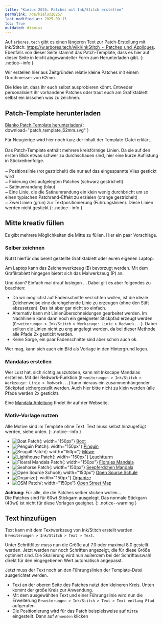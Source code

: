 ```yaml
---
title: "Kielux 2025: Patches mit Ink/Stitch erstellen"
permalink: /de/kielux2025/
last_modified_at: 2025-09-13
toc: True
outdated: dismiss
---
```

Auf `arbores.tech` gibt es einen längeren Text zur Patch-Erstellung mit Ink/Stitch: <a href="https://w.arbores.tech/wiki/InkStitch_-_Patches_und_Appliques">https://w.arbores.tech/wiki/InkStitch_-_Patches_und_Appliques</a>.<br/>
Ebenfalls von dieser Seite stammt das Patch-Template, dass es hier auf dieser Seite in leicht abgewandelter Form zum Herunterladen gibt.
{: .notice--info }

Wir erstellen hier aus Zeitgründen relativ kleine Patches mit einem Durchmesser von 62mm.

Die Idee ist, dass ihr euch selbst ausprobieren könnt. Entweder personalisiert ihr vorhandene Patches oder traut euch am Grafiktablett selbst ein bisschen was zu zeichnen.

## Patch-Template herunterladen

[Blanko Patch Template herunterladen](/assets/files/kielux2025/patch_template_62mm.svg){: download="patch_template_62mm.svg" }

Für Neugierige wird hier noch kurz der Inhalt der Template-Datei erklärt.<br/><br/>
Das Patch-Template enthält mehrere kreisförmige Linien. Da sie auf den ersten Blick etwas schwer zu durchschauen sind, hier eine kurze Auflistung in Stickreihenfolge.<br/><br/>
~ Positionslinie (rot gestrichelt) die nur auf das eingespannte Vlies gestickt wird<br/>
~ Fixierung des aufgelegten Patches (schwarz gestrichelt)<br/>
~ Satinumrandung (blau)<br/>
~ Eine Linie, die die Satinumrandung ein klein wenig durchbricht um so einen typischen Patchrand-Effekt zu erzielen (orange gestrichelt)<br/>
~ Zwei Linien (grün) zur Textpositionierung (Führungslinien). Diese Linien werden nicht gestickt
{: .notice--info }

## Mitte kreativ füllen

Es gibt mehrere Möglichkeiten die Mitte zu füllen. Hier ein paar Vorschläge.

### Selber zeichnen

Nutzt hierfür das bereit gestellte Grafiktablett oder euren eigenen Laptop.

Am Laptop kann das Zeichenwerkzeug (B) bevorzugt werden. Mit dem Grafiktablett hingegen bietet sich das Malwerkzeug (P) an.

Und dann? Einfach mal drauf loslegen ... Dabei gilt es aber folgendes zu beachten:

* Da wir möglichst auf Fadenschnitte verzichten wollen, ist die ideale Zeichenweise eine durchgehende Linie zu erzeugen (ohne den Stift abzusetzen). Das ist aber gar nicht so einfach.
* Alternativ kann mit Linienüberschneidungen gearbeitet werden.
  Im Nachhinein kann dann noch ein geeigneter Stickpfad erzeugt werden (`Erweiterungen > Ink/Stitch > Werkzeuge: Linie > Redwork...`).
  Dabei sollten die Linien nicht zu eng angelegt werden, da bei dieser Methode alle Pfade 2x gestickt werden.
* Keine Sorge, ein paar Fadenschnitte sind aber schon auch ok.

Wer mag, kann sich auch ein Bild als Vorlage in den Hintergrund legen.

### Mandalas erstellen

Wer Lust hat, sich richtig auszutoben, kann mit Inkscape Mandalas erstellen. Mit der Redwork-Funktion (`Erweiterungen > Ink/Stitch > Werkzeuge: Linie > Redwork...`) kann hieraus ein zusammenhängender Stickpfad sichergestellt werden. Auch hier bitte nicht zu klein werden (alle Pfade werden 2x gestickt).

Eine [Mandala Anleitung](/tutorials/mandala/) findet ihr auf der Webseite.

### Motiv-Vorlage nutzen

Alle Motive sind im Template ohne Text. Text muss selbst hinzugefügt werden, siehe unten.
{: .notice--info }

* ![Boat Patch](/assets/files/kielux2025/real_patch/boat.jpg){: width="150px"}
  [Boot](/assets/files/kielux2025/patch-blank/patch_boat.svg)
* ![Penguin Patch](/assets/files/kielux2025/real_patch/penguin.jpg){: width="150px"}
  [Pinguin](/assets/files/kielux2025/patch-blank/patch_penguin.svg)
* ![Seagull Patch](/assets/files/kielux2025/real_patch/seagull.jpg){: width="150px"}
  [Möwe](/assets/files/kielux2025/patch-blank/patch_seagul.svg)
* ![Lighthouse Patch](/assets/files/kielux2025/real_patch/lighthouse.jpg){: width="150px"}
  [Leuchtturm](/assets/files/kielux2025/patch-blank/patch_lighthouse.svg)
* ![Floaral Mandala Patch](/assets/files/kielux2025/real_patch/floaral_mandala.jpg){: width="150px"}
  [Florales Mandala](/assets/files/kielux2025/patch-blank/patch_mandala_floral.svg)
* ![Seahorse Patch](/assets/files/kielux2025/real_patch/seahorse_mandala.jpg){: width="150px"}
  [Seepferdchen Mandala](/assets/files/kielux2025/patch-blank/patch_mandala_seahorse.svg)
* ![Open Source School](/assets/files/kielux2025/real_patch/open_source_school.jpg){: width="150px"}
  [Open Source Schule](/assets/files/kielux2025/patch-blank/patch_open_source_school.svg)
* ![Organize](/assets/files/kielux2025/real_patch/organize.jpg){: width="150px"}
  [Organize](/assets/files/kielux2025/patch-blank/patch_organize.svg)
* ![OSM Patch](/assets/files/kielux2025/real_patch/osm.jpg){: width="150px"}
  [Open Street Map](/assets/files/kielux2025/patch-blank/patch_openstreetmap.svg)

**Achtung:** Für alle, die die Patches selber sticken wollen...<br/>
Die Patches sind für 60wt Stickgarn ausgelegt.
Das normale Stickgarn (40wt) ist nicht für diese Vorlagen geeignet.
{: .notice--warning }

## Text hinzufügen

Text kann mit dem Textwerkzeug von Ink/Stitch erstellt werden: `Erweiterungen > Ink/Stitch > Text > Text`.

Unter Schriftfilter muss nun die Größe auf 7.0 oder maximal 8.0 gestellt werden. Jetzt werden nur noch Schriften angezeigt, die für diese Größe optimiert sind.
Die Skalierung wird nun außerdem bei der Schriftauswahl direkt für den eingegebenen Wert automatisch angepasst.

Jetzt muss der Text noch an den Führungslinien der Template-Datei ausgerichtet werden.

* Text an der oberen Seite des Patches nutzt den kleineren Kreis. Unten kommt der große Kreis zur Anwendung.
* Mit dem ausgewählten Text und einer Führungslinie wird nun die Erweiterung `Erweiterungen > Ink/Stitch > Text > Text entlang Pfad` aufgerufen
* Die Positionierung wird für das Patch beispielsweise auf `Mitte` eingestellt. Dann auf `Anwenden` klicken
